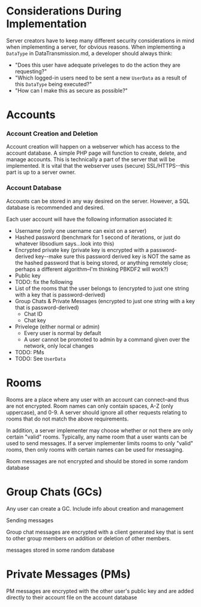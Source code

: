 # Considerations During Implementation
Server creators have to keep many different security considerations in mind when implementing a server, for obvious reasons. When implementing a `DataType` in DataTransmission.md, a developer should always think:
* "Does this user have adequate priveleges to do the action they are requesting?"
* "Which logged-in users need to be sent a new `UserData` as a result of this `DataType` being executed?"
* "How can I make this as secure as possible?"

# Accounts
### Account Creation and Deletion
Account creation will happen on a webserver which has access to the account database. A simple PHP page will function to create, delete, and manage accounts. This is technically a part of the server that will be implemented. It is vital that the webserver uses (secure) SSL/HTTPS--this part is up to a server owner.

### Account Database
Accounts can be stored in any way desired on the server. However, a SQL database is recommended and desired.

Each user account will have the following information associated it:
* Username (only one username can exist on a server)
* Hashed password (benchmark for 1 second of iterations, or just do whatever libsodium says...look into this)
* Encrypted private key (private key is encrypted with a password-derived key--make sure this password derived key is NOT the same as the hashed password that is being stored, or anything remotely close; perhaps a different algorithm–I'm thinking PBKDF2 will work?)
* Public key
* TODO: fix the following
* List of the rooms that the user belongs to (encrypted to just one string with a key that is password-derived)
* Group Chats & Private Messages (encrypted to just one string with a key that is password-derived)
  * Chat ID
  * Chat key
* Privelege (either normal or admin)
  * Every user is normal by default
  * A user cannot be promoted to admin by a command given over the network, only local changes
* TODO: PMs
* TODO: See `UserData`

# Rooms
Rooms are a place where any user with an account can connect–and thus are not encrypted. Room names can only contain spaces, A-Z (only uppercase), and 0-9. A server should ignore all other requests relating to rooms that do not match the above requirements.

In addition, a server implementer may choose whether or not there are only certain "valid" rooms. Typically, any name room that a user wants can be used to send messages. If a server implementer limits rooms to only "valid" rooms, then only rooms with certain names can be used for messaging.

Room messages are not encrypted and should be stored in some random database

# Group Chats (GCs)
Any user can create a GC.
Include info about creation and management

Sending messages

Group chat messages are encrypted with a client generated key that is sent to other group members on addition or deletion of other members. 

messages stored in some random database

# Private Messages (PMs)
PM messages are encrypted with the other user's public key and are added directly to their account file on the account database
